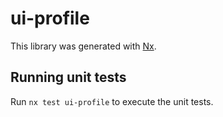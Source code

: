 # ui-profile

This library was generated with [Nx](https://nx.dev).

## Running unit tests

Run `nx test ui-profile` to execute the unit tests.
